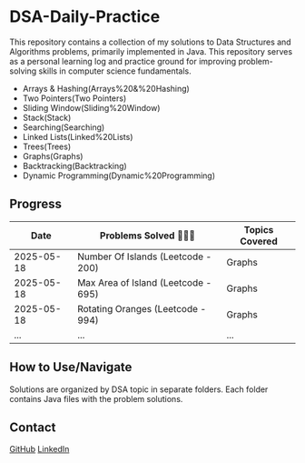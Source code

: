 # DSA-Daily-Practice

This repository contains a collection of my solutions to Data Structures and Algorithms problems, primarily implemented in Java. This repository serves as a personal learning log and practice ground for improving problem-solving skills in computer science fundamentals.

* Arrays & Hashing(Arrays%20&%20Hashing)
* Two Pointers(Two Pointers)
* Sliding Window(Sliding%20Window)
* Stack(Stack)
* Searching(Searching)
* Linked Lists(Linked%20Lists)
* Trees(Trees)
* Graphs(Graphs)
* Backtracking(Backtracking)
* Dynamic Programming(Dynamic%20Programming)

## Progress

| Date       | Problems Solved 🔨💪🏼                               | Topics Covered          |
|------------|--------------------------------------------------|-------------------------|
| 2025-05-18 | Number Of Islands (Leetcode - 200)               | Graphs                  |
| 2025-05-18 | Max Area of Island (Leetcode - 695)              | Graphs                  |
| 2025-05-18 | Rotating Oranges (Leetcode - 994)                | Graphs                  |
| ...        | ...                                              | ...                     |

## How to Use/Navigate

Solutions are organized by DSA topic in separate folders. Each folder contains Java files with the problem solutions.

## Contact

[GitHub](https://github.com/Haririshikesh/)
[LinkedIn](https://www.linkedin.com/in/RishikeshKesavan/)

